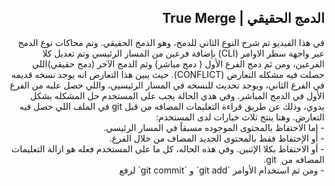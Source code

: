 ## <div dir=rtl> الدمج الحقيقي | True Merge </div>

<div dir=rtl>
في هذا الفيديو تم شرح النوع الثاني للدمج، وهو الدمج الحقيقي. وتم محاكات نوع الدمج عبر واجهة سطر الاوامر (CLI) بإضافة فرعين من المسار الرئيسي وتم تعديل كلا الفرعين، ومن ثم دمج الفرع الأول ( دمج مباشر) وثم الدمج الآخر (دمج حقيقي)اللي حصلت فيه مشكله التعارض (CONFLICT). حيث يبين هذا التعارض انه يوجد نسخه قديمه في الفرع الثاني، ويوجد تحديث للنسخه في المسار الرئيسيي، واللي حصل عليه من الفرع الأول في الدمج المباشر.
وفي هذي الحالة يجب على المستخدم حل المشكله بشكل يدوي، وذلك عن طريق قراءة التعليمات المضافه من قبل git في الملف اللي حصل فيه التعارض. وهنا ينتج ثلاث خيارات لدى المستخدم: <br/>
- إما الاحتفاظ بالمحتوى الموجوده مسبقاً  في  المسار الرئيسي. <br/> 
- أو الإحتفاظ فقط بالمحتوى الجديد المضاف من خلال الفرع. <br/> 
- أو الاحتفاظ بكلا الإثنين. وفي هذه الحاله، كل ما على المستخدم فعله هو ازالة التعليمات المضافه من  git.<br/>
- ومن ثم استخدام الأوامر `git add` و `git commit` لرفع 
</div>